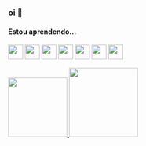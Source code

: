 ### oi 👋

#### Estou aprendendo...
<img loading="lazy" src="https://cdn.jsdelivr.net/gh/devicons/devicon/icons/c/c-original.svg" width="30" height="30"/> <img loading="lazy" src="https://cdn.jsdelivr.net/gh/devicons/devicon/icons/python/python-original.svg" width="30" height="30"/> <img loading="lazy" src="https://cdn.jsdelivr.net/gh/devicons/devicon/icons/opencv/opencv-original.svg" width="30" height="30"/> <img loading="lazy" src="https://cdn.jsdelivr.net/gh/devicons/devicon/icons/linux/linux-original.svg" width="30" height="30"/> <img loading="lazy" src="https://cdn.jsdelivr.net/gh/devicons/devicon/icons/ubuntu/ubuntu-plain.svg" width="30" height="30"/> <img loading="lazy" src="https://cdn.jsdelivr.net/gh/devicons/devicon/icons/vscode/vscode-original.svg" width="30" height="30"/> <img loading="lazy" src="https://cdn.jsdelivr.net/gh/devicons/devicon/icons/github/github-original.svg" width="30" height="30"/>        

<div>
<a href="https://github.com/dianamross">
<img loading="lazy" height="120em" src="https://github-readme-stats.vercel.app/api/top-langs/?username=dianamross&layout=compact&langs_count=7&theme=dracula"/>
  
<img loading="lazy" height="140em" src="https://github-readme-stats.vercel.app/api?username=dianamross&show_icons=true&theme=dracula&include_all_commits=true&count_private=true"/>
</div>
